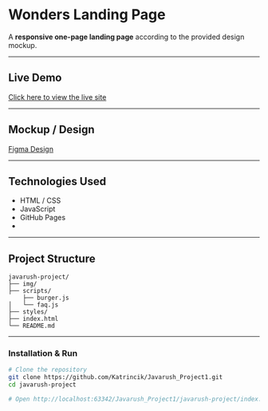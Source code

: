 # Wonders Landing Page

A **responsive one-page landing page** according to the provided design mockup.

***

## Live Demo

[Click here to view the live site](https://katrincik.github.io/Javarush_Project1/)

***

## Mockup / Design

[Figma Design](https://www.figma.com/design/Qq0LN905byLasCfNboVzU2/Module-1-Wonders--Share-?node-id=0-1&t=flK13eJ60wwcXrHp-1)

***

## Technologies Used
- HTML / CSS
- JavaScript
- GitHub Pages
- 
***

## Project Structure

```
javarush-project/
├── img/
├── scripts/
    ├── burger.js
│   └── faq.js
├── styles/
├── index.html
└── README.md
```

***

### Installation & Run

```bash
# Clone the repository
git clone https://github.com/Katrincik/Javarush_Project1.git
cd javarush-project

# Open http://localhost:63342/Javarush_Project1/javarush-project/index.html 